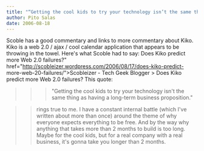 ```yaml
---
title: "“Getting the cool kids to try your technology isn’t the same thing as having a long-term business proposition.”"
author: Pito Salas
date: 2006-08-18
---
```




Scoble has a good commentary and links to more commentary about Kiko. Kiko is
a web 2.0 / ajax / cool calendar application that appears to be throwing in
the towel. Here's what Scoble had to say:  Does Kiko predict more Web 2.0
failures?" href="http://scobleizer.wordpress.com/2006/08/17/does-kiko-predict-
more-web-20-failures/">Scobleizer - Tech Geek Blogger > Does Kiko predict more
Web 2.0 failures? This quote:

>>

>>> "Getting the cool kids to try your technology isn't the same thing as
having a long-term business proposition."

>>

>> rings true to me. I have a constant internal battle (which I've written
about more than once) around the theme of why everyone expects everything to
be free.  And by the way why anything that takes more than 2 months to build
is too long. Maybe for the cool kids, but for a real company with a real
business, it's gonna take you longer than 2 months.


